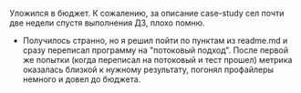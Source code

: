 Уложился в бюджет. К сожалению, за описание case-study сел почти две недели спустя выполнения ДЗ, плохо помню. 

- Получилось странно, но я решил пойти по пунктам из readme.md и сразу переписал программу на "потоковый подход".
После первой же попытки (когда переписал на потоковый и тест прошел) метрика оказалась близкой к нужному результату, погонял профайлеры немного и довел до бюджета.